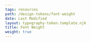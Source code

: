 ```yaml
---
tags: resources
path: /design-tokens/font-weight
date: Last Modified
layout: typography-token.template.njk
title: Font Weight
weight: true
---
```

